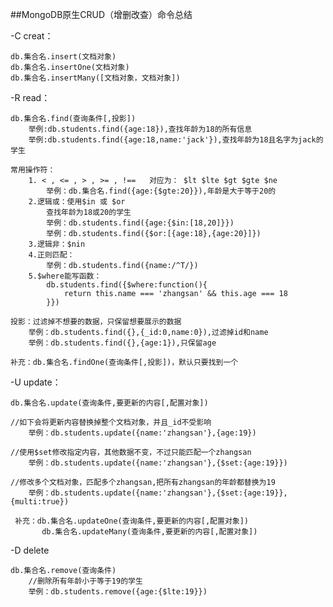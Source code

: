 ##MongoDB原生CRUD（增删改查）命令总结

-C creat：

    db.集合名.insert(文档对象)
    db.集合名.insertOne(文档对象)
    db.集合名.insertMany([文档对象，文档对象])

-R read：

    db.集合名.find(查询条件[,投影])
        举例:db.students.find({age:18}),查找年龄为18的所有信息
        举例:db.students.find({age:18,name:'jack'}),查找年龄为18且名字为jack的学生
        
    常用操作符：
        1. < , <= , > , >= , !==   对应为： $lt $lte $gt $gte $ne
            举例：db.集合名.find({age:{$gte:20}}),年龄是大于等于20的
        2.逻辑或：使用$in 或 $or
            查找年龄为18或20的学生
            举例：db.students.find({age:{$in:[18,20]}})
            举例：db.students.find({$or:[{age:18},{age:20}]})
        3.逻辑非：$nin
        4.正则匹配：
            举例：db.students.find({name:/^T/})
        5.$where能写函数：
            db.students.find({$where:function(){
                return this.name === 'zhangsan' && this.age === 18
            }})
                
    投影：过滤掉不想要的数据，只保留想要展示的数据
        举例：db.students.find({},{_id:0,name:0}),过滤掉id和name
        举例：db.students.find({},{age:1}),只保留age
        
    补充：db.集合名.findOne(查询条件[,投影])，默认只要找到一个

-U update：

    db.集合名.update(查询条件,要更新的内容[,配置对象])
        
    //如下会将更新内容替换掉整个文档对象，并且_id不受影响
        举例：db.students.update({name:'zhangsan'},{age:19})
        
    //使用$set修改指定内容，其他数据不变，不过只能匹配一个zhangsan
        举例：db.students.update({name:'zhangsan'},{$set:{age:19}})
        
    //修改多个文档对象，匹配多个zhangsan,把所有zhangsan的年龄都替换为19
        举例：db.students.update({name:'zhangsan'},{$set:{age:19}},{multi:true})
        
     补充：db.集合名.updateOne(查询条件,要更新的内容[,配置对象])
           db.集合名.updateMany(查询条件,要更新的内容[,配置对象])

-D delete

    db.集合名.remove(查询条件)
        //删除所有年龄小于等于19的学生
        举例：db.students.remove({age:{$lte:19}})






